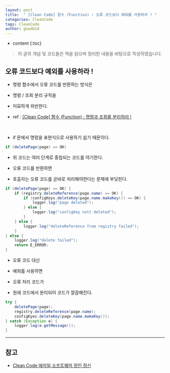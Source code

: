 ```yaml
---
layout: post
title:  " [Clean Code] 함수 (Function) : 오류 코드보다 예외를 사용하라 ! "
categories: CleanCode
tags: CleanCode
author: goodGid
---
```

* content
{:toc}

> 이 글의 개념 및 코드들은 책을 읽으며 정리한 내용을 바탕으로 작성하였습니다.

## 오류 코드보다 예외를 사용하라 !

* 명령 함수에서 오류 코드를 반환하는 방식은

* 명령 / 조회 분리 규칙을 

* 미묘하게 위반한다. 

* ref : [[Clean Code] 함수 (Function) : 명령과 조회를 분리하라 !]({{site.url}}/Clean-Code-Function-Separate-Commands-and-Inquiries/)

<br>

* if 문에서 명령을 표현식으로 사용하기 쉽기 때문이다.

``` java
if (deletePage(page) == OK)
```

* 위 코드는 여러 단계로 중첩되는 코드를 야기한다.

* 오류 코드를 반환하면 

* 호출자는 오류 코드를 곧바로 처리해야한다는 문제에 부딪힌다.

``` java
if (deletePage(page) == OK) {
    if (registry.deleteReference(page.name) == OK) {
        if (configKeys.deleteKey(page.name.makeKey()) == OK) {
            logger.log("page deleted");
        } else {
            logger.log("configKey nott deleted");
        }
    } else {
        logger.log("deleteReference from registry failed");
    }
} else {
    logger.log("delete failed");
    return E_ERROR;
}
``` 

* 오류 코드 대신

* 예외를 사용하면 

* 오류 처리 코드가 

* 원래 코드에서 분리되어 코드가 깔끔해진다.

``` java
try {
    deletePage(page);
    registry.deleteReference(page.name);
    configKyes.deleteKey(page.name.makeKey());
} catch (Exception e) {
    logger.log(e.getMessage());
}
```

---

## 참고

* [Clean Code 애자일 소프트웨어 장인 정신](https://book.naver.com/bookdb/book_detail.nhn?bid=7390287)